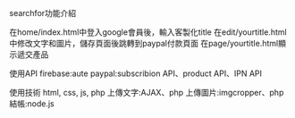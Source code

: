 searchfor功能介紹

在home/index.html中登入google會員後，輸入客製化title
在edit/<a>yourtitle</a>.html中修改文字和圖片，儲存頁面後跳轉到paypal付款頁面
在page/<a>yourtitle</a>.html顯示遞交產品

使用API
firebase:aute
paypal:subscribion API、product API、IPN API

使用技術
html, css, js, php
上傳文字:AJAX、php
上傳圖片:imgcropper、php
結帳:node.js
